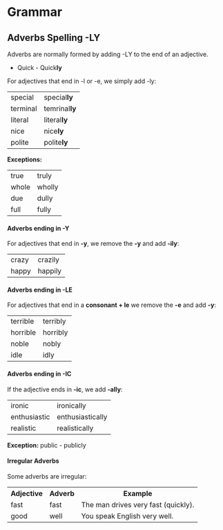 # Grammar

## Adverbs Spelling -LY

Adverbs are normally formed by adding -LY to the end of an adjective.

* Quick - Quick**ly**

For adjectives that end in -l or -e, we simply add -ly:

<table>
    <tbody>
        <tr>
            <td>special</td>
            <td>special<strong>ly</td>
        </tr>
        <tr>
            <td>terminal</td>
            <td>temrinal<strong>ly</td>
        </tr>
        <tr>
            <td>literal</td>
            <td>literal<strong>ly</td>
        </tr>
        <tr>
            <td>nice</td>
            <td>nice<strong>ly</td>
        </tr>
        <tr>
            <td>polite</td>
            <td>polite<strong>ly</td>
        </tr>
    </tbody>
</table>

<strong>Exceptions:</strong>

<table>
    <tbody>
        <tr>
            <td>true</td>
            <td>truly</td>
        </tr>
        <tr>
            <td>whole</td>
            <td>wholly</td>
        </tr>
        <tr>
            <td>due</td>
            <td>dully</td>
        </tr>
        <tr>
            <td>full</td>
            <td>fully</td>
        </tr>
    </tbody>
</table>

#### Adverbs ending in -Y

For adjectives that end in **-y**, we remove the **-y** and add **-ily**:

<table>
    <tbody>
        <tr>
            <td>crazy</td>
            <td>crazily</td>
        </tr>
        <tr>
            <td>happy</td>
            <td>happily</td>
        </tr>
    </tbody>
</table>

#### Adverbs ending in -LE
For adjectives that end in a **consonant + le** we remove the **-e** and add **-y**:

<table>
    <tbody>
        <tr>
            <td>terrible</td>
            <td>terribly</td>
        </tr>
        <tr>
            <td>horrible</td>
            <td>horribly</td>
        </tr>
        <tr>
            <td>noble</td>
            <td>nobly</td>
        </tr>
        <tr>
            <td>idle</td>
            <td>idly</td>
        </tr>
    </tbody>
</table>

#### Adverbs ending in -IC
If the adjective ends in **-ic**, we add **-ally**:

<table>
    <tbody>
        <tr>
            <td>ironic</td>
            <td>ironically</td>
        </tr>
        <tr>
            <td>enthusiastic</td>
            <td>enthusiastically</td>
        </tr>
        <tr>
            <td>realistic</td>
            <td>realistically</td>
        </tr>
    </tbody>
</table>

<strong>Exception:</strong> public - publicly

#### Irregular Adverbs
Some adverbs are irregular:

<table>
    <tbody>
        <tr>
            <th>Adjective</th>
            <th>Adverb</th>
            <th>Example</th>
        </tr>
        <tr>
            <td>fast</td>
            <td>fast</td>
            <td>The man drives very fast (quickly).</td>
        </tr>
        <tr>
            <td>good</td>
            <td>well</td>
            <td>You speak English very well.</td>
        </tr>
    </tbody>
</table>